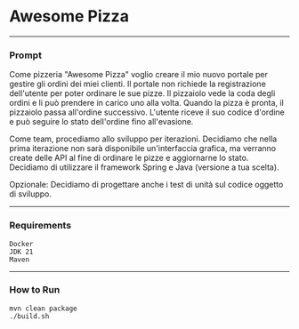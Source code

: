 # Awesome Pizza

___

### Prompt

Come pizzeria "Awesome Pizza" voglio creare il mio nuovo portale per gestire gli ordini dei miei clienti.
Il portale non richiede la registrazione dell'utente per poter ordinare le sue pizze.
Il pizzaiolo vede la coda degli ordini e li può prendere in carico uno alla volta.
Quando la pizza è pronta, il pizzaiolo passa all'ordine successivo.
L'utente riceve il suo codice d'ordine e può seguire lo stato dell'ordine fino all'evasione.

Come team, procediamo allo sviluppo per iterazioni.
Decidiamo che nella prima iterazione non sarà disponibile un'interfaccia grafica, ma verranno create delle API al fine di ordinare le pizze e aggiornarne lo stato.
Decidiamo di utilizzare il framework Spring e Java (versione a tua scelta).

Opzionale: Decidiamo di progettare anche i test di unità sul codice oggetto di sviluppo.

___

### Requirements

```
Docker
JDK 21
Maven
```

___

### How to Run

```
mvn clean package
./build.sh
```